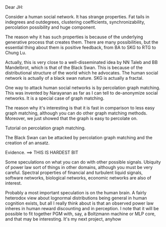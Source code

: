 Dear JH:

Consider a human social network. It has strange properties. Fat tails in indegrees and outdegrees, clustering coefficients, synchronizability, percolation possibility and huge component.

The reason why it has such properties is because of the underlying generative process that creates them. There are many possibilities, but the essential thing about them is positive feedback, from BA to SKG to RTG to Chung Lu.

Actually, this is very close to a well-disseminated idea by NN Taleb and BB Mandelbrot, which is that of the Black Swan. This is because of the distributional structure of the world which he advocates. The human social network is actually of a black swan nature. SKG is actually a fractal.

One way to attack human social networks is by percolation graph matching. This was invented by Narayanan as far as I can tell to de-anonymize social networks. It is a special case of graph matching.

The reason why it's interesting is that it is fast in comparison to less easy graph matching, although you can do other graph matching methods. Moreover, we just showed that the graph is easy to percolate on.

Tutorial on percolation graph matching.

The Black Swan can be attacked by percolation graph matching and the creation of an ansatz.

Evidence. ==> THIS IS HARDEST BIT

Some speculations on what you can do with other possible signals. Ubiquity of power law sort of things in other domains, although you must be very careful. Spectral properties of financial and turbulent liquid signals, software networks, biological networks, economic networks are also of interest.

Probably a most important speculation is on the human brain. A fairly heterodox view about lognormal distributions being general in human cognition exists, but all I really think about is that an observed power law inheres in human reward discounting and in perception. I note that it will be possible to fit together PGM with, say, a Boltzmann machine or MLP core, and that may be interesting. It's my next project, anyhow
